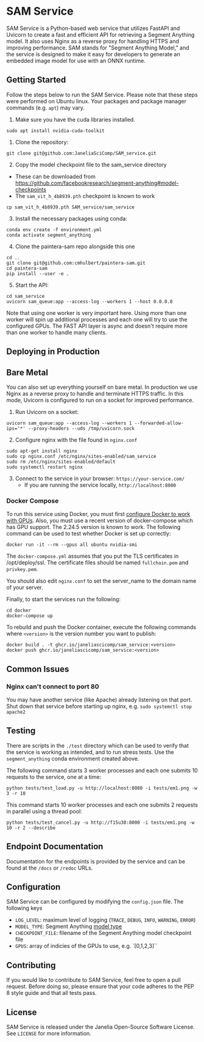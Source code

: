

# SAM Service

SAM Service is a Python-based web service that utilizes FastAPI and Uvicorn to create a fast and efficient API for retrieving a Segment Anything model. It also uses Nginx as a reverse proxy for handling HTTPS and improving performance. SAM stands for "Segment Anything Model," and the service is designed to make it easy for developers to generate an embedded image model for use with an ONNX runtime.

## Getting Started

Follow the steps below to run the SAM Service. Please note that these steps were performed on Ubuntu linux. Your packages and package manager commands (e.g. `apt`) may vary.

1. Make sure you have the cuda libraries installed.
```
sudo apt install nvidia-cuda-toolkit
```

1. Clone the repository: 
```
git clone git@github.com:JaneliaSciComp/SAM_service.git
```
2. Copy the model checkpoint file to the sam_service directory

 - These can be downloaded from https://github.com/facebookresearch/segment-anything#model-checkpoints
 - The `sam_vit_h_4b8939.pth` checkpoint is known to work
  
```
cp sam_vit_h_4b8939.pth SAM_service/sam_service
```

3. Install the necessary packages using conda: 
```
conda env create -f environment.yml
conda activate segment_anything
```

4. Clone the paintera-sam repo alongside this one
```
cd ..
git clone git@github.com:cmhulbert/paintera-sam.git
cd paintera-sam
pip install --user -e .
```

5. Start the API: 
```
cd sam_service
uvicorn sam_queue:app --access-log --workers 1 --host 0.0.0.0
```

Note that using one worker is very important here. Using more than one worker will spin up additional processes and each one will try to use the configured GPUs. The FAST API layer is async and doesn't require more than one worker to handle many clients.

## Deploying in Production 


## Bare Metal

You can also set up everything yourself on bare metal. In production we use Nginx as a reverse proxy to handle and terminate HTTPS traffic. In this mode, Uvicorn is configured to run on a socket for improved performance. 

1. Run Uvicorn on a socket:
```
uvicorn sam_queue:app --access-log --workers 1 --forwarded-allow-ips='*' --proxy-headers --uds /tmp/uvicorn.sock
```

2. Configure nginx with the file found in `nginx.conf`

```
sudo apt-get install nginx
sudo cp nginx.conf /etc/nginx/sites-enabled/sam_service
sudo rm /etc/nginx/sites-enabled/default
sudo systemctl restart nginx
```

3. Connect to the service in your browser: `https://your-service.com/`
    - If you are running the service locally, `http://localhost:8000`

### Docker Compose

To run this service using Docker, you must first [configure Docker to work with GPUs](https://saturncloud.io/blog/how-to-use-gpu-from-a-docker-container-a-guide-for-data-scientists-and-software-engineers/). Also, you must use a recent version of docker-compose which has GPU support. The 2.24.5 version is known to work. The following command can be used to test whether Docker is set up correctly:

```
docker run -it --rm --gpus all ubuntu nvidia-smi
```

The `docker-compose.yml` assumes that you put the TLS certificates in /opt/deploy/ssl. The certificate files should be named `fullchain.pem` and `privkey.pem`. 

You should also edit `nginx.conf` to set the server_name to the domain name of your server.

Finally, to start the services run the following:
```
cd docker
docker-compose up
```

To rebuild and push the Docker container, execute the following commands where `<version>` is the version number you want to publish:

```
docker build . -t ghcr.io/janeliascicomp/sam_service:<version>
docker push ghcr.io/janeliascicomp/sam_service:<version>
```

## Common Issues

### Nginx can't connect to port 80

You may have another service (like Apache) already listening on that port. Shut down that service before starting up nginx, e.g. `sudo systemctl stop apache2`

## Testing

There are scripts in the `./test` directory which can be used to verify that the service is working as intended, and to run stress tests. Use the `segment_anything` conda environment created above.

The following command starts 3 worker processes and each one submits 10 requests to the service, one at a time:
```
python tests/test_load.py -u http://localhost:8080 -i tests/em1.png -w 3 -r 10
```

This command starts 10 worker processes and each one submits 2 requests in parallel using a thread pool:
```
python tests/test_cancel.py -u http://f15u30:8000 -i tests/em1.png -w 10 -r 2 --describe
```

## Endpoint Documentation

Documentation for the endpoints is provided by the service and can be found at the `/docs` or `/redoc` URLs.

## Configuration

SAM Service can be configured by modifying the `config.json` file. The following keys

* `LOG_LEVEL`: maximum level of logging (`TRACE`, `DEBUG`, `INFO`, `WARNING`, `ERROR`)
* `MODEL_TYPE`: Segment Anything [model type](https://github.com/facebookresearch/segment-anything#model-checkpoints)
* `CHECKPOINT_FILE`: filename of the Segment Anything model checkpoint file
* `GPUS`: array of indicies of the GPUs to use, e.g. `[0,1,2,3]``

## Contributing

If you would like to contribute to SAM Service, feel free to open a pull request. Before doing so, please ensure that your code adheres to the PEP 8 style guide and that all tests pass.

## License

SAM Service is released under the Janelia Open-Source Software License. See `LICENSE` for more information.
